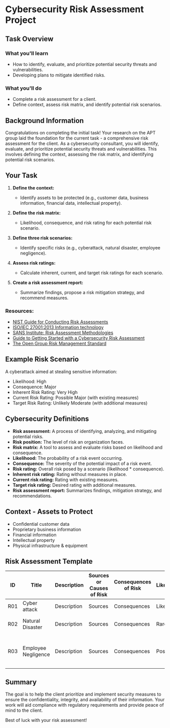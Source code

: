 # Cybersecurity Risk Assessment Project

## Task Overview

### What you'll learn
- How to identify, evaluate, and prioritize potential security threats and vulnerabilities.
- Developing plans to mitigate identified risks.

### What you'll do
- Complete a risk assessment for a client.
- Define context, assess risk matrix, and identify potential risk scenarios.

## Background Information

Congratulations on completing the initial task! Your research on the APT group laid the foundation for the current task - a comprehensive risk assessment for the client. As a cybersecurity consultant, you will identify, evaluate, and prioritize potential security threats and vulnerabilities. This involves defining the context, assessing the risk matrix, and identifying potential risk scenarios.

## Your Task

1. **Define the context:**
   - Identify assets to be protected (e.g., customer data, business information, financial data, intellectual property).

2. **Define the risk matrix:**
   - Likelihood, consequence, and risk rating for each potential risk scenario.

3. **Define three risk scenarios:**
   - Identify specific risks (e.g., cyberattack, natural disaster, employee negligence).

4. **Assess risk ratings:**
   - Calculate inherent, current, and target risk ratings for each scenario.

5. **Create a risk assessment report:**
   - Summarize findings, propose a risk mitigation strategy, and recommend measures.

### Resources:
- [NIST Guide for Conducting Risk Assessments](link)
- [ISO/IEC 27001:2013 Information technology](link)
- [SANS Institute: Risk Assessment Methodologies](link)
- [Guide to Getting Started with a Cybersecurity Risk Assessment](link)
- [The Open Group Risk Management Standard](link)

## Example Risk Scenario

A cyberattack aimed at stealing sensitive information:
- Likelihood: High
- Consequence: Major
- Inherent Risk Rating: Very High
- Current Risk Rating: Possible Major (with existing measures)
- Target Risk Rating: Unlikely Moderate (with additional measures)

## Cybersecurity Definitions

- **Risk assessment:** A process of identifying, analyzing, and mitigating potential risks.
- **Risk position:** The level of risk an organization faces.
- **Risk matrix:** A tool to assess and evaluate risks based on likelihood and consequence.
- **Likelihood:** The probability of a risk event occurring.
- **Consequence:** The severity of the potential impact of a risk event.
- **Risk rating:** Overall risk posed by a scenario (likelihood * consequence).
- **Inherent risk rating:** Rating without measures in place.
- **Current risk rating:** Rating with existing measures.
- **Target risk rating:** Desired rating with additional measures.
- **Risk assessment report:** Summarizes findings, mitigation strategy, and recommendations.

## Context - Assets to Protect

- Confidential customer data
- Proprietary business information
- Financial information
- Intellectual property
- Physical infrastructure & equipment

## Risk Assessment Template

| ID  | Title            | Description  | Sources or Causes of Risk | Consequences of Risk | Likelihood | Consequence | Risk Level | Existing control measures | Effectiveness of existing control measures | Likelihood | Consequence | Risk Level | Additional control measures | Effectiveness of additional control measures | Likelihood | Consequence | Risk Level |
| --- | ---------------  | ------------ | ------------------------- | -------------------- | ---------- | ----------- | ---------- | ------------------------ | ----------------------------------------- | ---------- | ----------- | ---------- | -------------------------- | -------------------------------------------- | ---------- | ----------- | ---------- |
| R01 | Cyber attack      | Description   | Sources                  | Consequences          | Likely     | Major       | VERY HIGH  | Existing measures         | Effectiveness rating                        | Possible   | Major       | VERY HIGH  | Additional measures         | Effectiveness rating                           | Unlikely   | Moderate    | MEDIUM     |
| R02 | Natural Disaster  | Description   | Sources                  | Consequences          | Rare      | Severe      | HIGH       | Existing measures         | Effectiveness rating                        | Rare      | Moderate    | LOW        | Accept                      | Regular testing and maintenance                 | Rare      | Moderate    | LOW        |
| R03 | Employee Negligence| Description   | Sources                  | Consequences          | Possible  | Moderate    | MEDIUM     | Existing measures         | Effectiveness rating                        | Possible  | Moderate    | MEDIUM     | Treat                       | Monitoring, Role-based access, Incident response | Unlikely   | Minor      | LOW        |

## Summary

The goal is to help the client prioritize and implement security measures to ensure the confidentiality, integrity, and availability of their information. Your work will aid compliance with regulatory requirements and provide peace of mind to the client.

Best of luck with your risk assessment!
